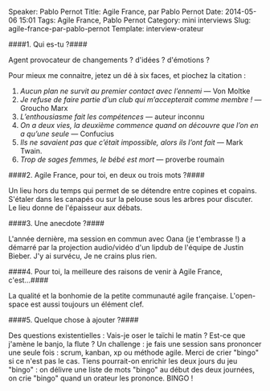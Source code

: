 Speaker: Pablo Pernot
Title: Agile France, par Pablo Pernot
Date: 2014-05-06 15:01
Tags: Agile France, Pablo Pernot
Category: mini interviews
Slug: agile-france-par-pablo-pernot
Template: interview-orateur




####1. Qui es-tu ?####

Agent provocateur
de changements ? d'idées ? d'émotions ? 

Pour mieux me connaitre, jetez un dé à six faces, et piochez la citation :

1. *Aucun plan ne survit au premier contact avec l’ennemi* — Von Moltke
2. *Je refuse de faire partie d’un club qui m’accepterait comme membre !* — Groucho Marx
3. *L’enthousiasme fait les compétences* — auteur inconnu
4. *On a deux vies, la deuxième commence quand on découvre que l’on en a qu’une seule* — Confucius
5. *Ils ne savaient pas que c’était impossible, alors ils l’ont fait* — Mark Twain.
6. *Trop de sages femmes, le bébé est mort* — proverbe roumain

####2. Agile France, pour toi, en deux ou trois mots ?####

Un lieu hors du temps qui permet de se détendre entre copines et copains. S'étaler dans les canapés ou sur la pelouse sous les arbres pour discuter. Le lieu donne de l'épaisseur aux débats.

####3. Une anecdote ?####

L'année dernière, ma session en commun avec Oana (je t'embrasse !) a démarré par la projection audio/vidéo d'un lipdub de l'équipe de Justin Bieber. J'y ai survécu, Je ne crains plus rien. 

####4. Pour toi, la meilleure des raisons de venir à Agile France, c'est...####

La qualité et la bonhomie de la petite communauté agile française. L'open-space est aussi toujours un élément clef. 

####5. Quelque chose à ajouter ?####

Des questions existentielles : Vais-je oser le taïchi le matin ? Est-ce que j'amène le banjo, la flute ? 
Un challenge : je fais une session sans prononcer une seule fois : scrum, kanban, xp ou méthode agile. Merci de crier "bingo" si ce n'est pas le cas. Tiens pourrait-on enrichir les deux jours du jeu "bingo" : on délivre une liste de mots "bingo" au début des deux journées, on crie "bingo" quand un orateur les prononce. BINGO !  

